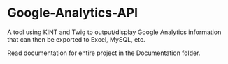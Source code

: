 # Google-Analytics-API
A tool using KINT and Twig to output/display Google Analytics information that can then be exported to Excel, MySQL, etc.

Read documentation for entire project in the Documentation folder.
